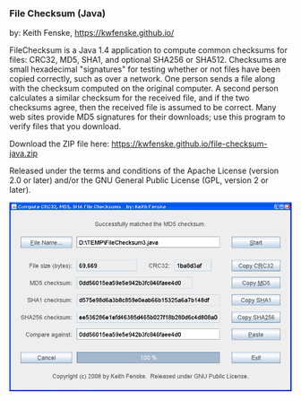 
### File Checksum (Java)

by: Keith Fenske, https://kwfenske.github.io/

FileChecksum is a Java 1.4 application to compute common checksums for files:
CRC32, MD5, SHA1, and optional SHA256 or SHA512. Checksums are small
hexadecimal "signatures" for testing whether or not files have been copied
correctly, such as over a network. One person sends a file along with the
checksum computed on the original computer. A second person calculates a
similar checksum for the received file, and if the two checksums agree, then
the received file is assumed to be correct. Many web sites provide MD5
signatures for their downloads; use this program to verify files that you
download.

Download the ZIP file here: https://kwfenske.github.io/file-checksum-java.zip

Released under the terms and conditions of the Apache License (version 2.0 or
later) and/or the GNU General Public License (GPL, version 2 or later).

![File Checksum (Java) sample program image](FileChecksum3.png)
